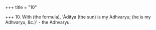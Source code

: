 +++
title = "10"

+++
10. With (the formula), 'Āditya (the sun) is my Adhvaryu; (he is my Adhvaryu, &c.)' - the Adhvaryu.
